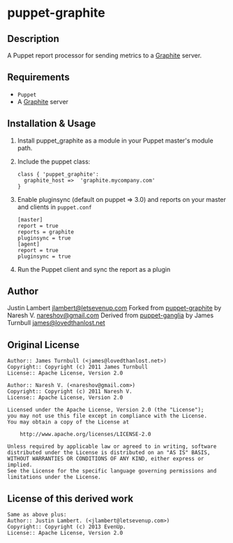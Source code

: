 puppet-graphite
==============

Description
-----------

A Puppet report processor for sending metrics to a [Graphite](http://graphite.wikidot.com/) server.

Requirements
------------

* `Puppet`
* A [Graphite](http://graphite.wikidot.com/) server

Installation & Usage
--------------------

1.  Install puppet_graphite as a module in your Puppet master's module path.

2.  Include the puppet class:

        class { 'puppet_graphite':
          graphite_host =>  'graphite.mycompany.com'
        }

3.  Enable pluginsync (default on puppet => 3.0) and reports on your master and clients in `puppet.conf`

        [master]
        report = true
        reports = graphite
        pluginsync = true
        [agent]
        report = true
        pluginsync = true

4.  Run the Puppet client and sync the report as a plugin

Author
------

Justin Lambert <jlambert@letsevenup.com>
Forked from [puppet-graphite](https://github.com/nareshov/puppet-graphite) by Naresh V. <nareshov@gmail.com>
Derived from [puppet-ganglia](https://github.com/jamtur01/puppet-ganglia) by James Turnbull <james@lovedthanlost.net>

Original License
----------------

    Author:: James Turnbull (<james@lovedthanlost.net>)
    Copyright:: Copyright (c) 2011 James Turnbull
    License:: Apache License, Version 2.0

    Author:: Naresh V. (<nareshov@gmail.com>)
    Copyright:: Copyright (c) 2011 Naresh V.
    License:: Apache License, Version 2.0

    Licensed under the Apache License, Version 2.0 (the "License");
    you may not use this file except in compliance with the License.
    You may obtain a copy of the License at

        http://www.apache.org/licenses/LICENSE-2.0

    Unless required by applicable law or agreed to in writing, software
    distributed under the License is distributed on an "AS IS" BASIS,
    WITHOUT WARRANTIES OR CONDITIONS OF ANY KIND, either express or implied.
    See the License for the specific language governing permissions and
    limitations under the License.

License of this derived work
----------------------------

    Same as above plus:
    Author:: Justin Lambert. (<jlambert@letsevenup.com>)
    Copyright:: Copyright (c) 2013 EvenUp.
    License:: Apache License, Version 2.0
